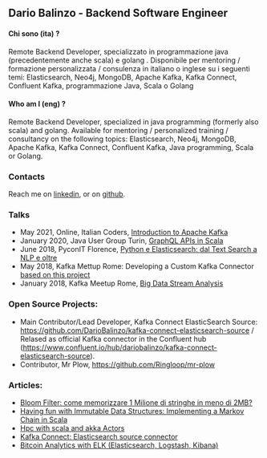 ## Dario Balinzo - Backend Software Engineer

#### Chi sono (ita) ?
Remote Backend Developer, specializzato in programmazione java (precedentemente anche  scala) e golang . Disponibile per mentoring / formazione personalizzata / consulenza in italiano o inglese su i seguenti temi: Elasticsearch, Neo4j, MongoDB, Apache Kafka, Kafka Connect, Confluent Kafka, programmazione Java, Scala o Golang

#### Who am I (eng) ?
Remote Backend Developer, specialized in java programming (formerly also scala) and golang. Available for mentoring / personalized training / consultancy on the following topics: Elasticsearch, Neo4j, MongoDB, Apache Kafka, Kafka Connect, Confluent Kafka, Java programming, Scala or Golang.


### Contacts

Reach me on [linkedin](https://www.linkedin.com/in/dario-balinzo/), 
or on [github](https://github.com/DarioBalinzo).

### Talks
- May 2021, Online, Italian Coders, [Introduction to Apache Kafka](https://www.youtube.com/watch?v=Qpqdu378r0s)
- January 2020, Java User Group Turin, [GraphQL APIs in Scala](https://jugtorino.org/2020/01/29/meeting-gennaio-2020.html) 
- June 2018, PyconIT Florence, [Python e Elasticsearch: dal Text Search a NLP e oltre](https://www.youtube.com/watch?v=t39lnVSROpQ)
- May 2018, Kafka Mettup Rome: Developing a Custom Kafka Connector [based on this project](https://dariobalinzo.medium.com/kafka-connect-elasticsearch-source-connector-1a8c16a0e8eb)
- January 2018, Kafka Meetup Rome, [Big Data Stream Analysis](https://www.slideshare.net/Codemotion/stefano-pampaloni-big-data-streaming-analysis-without-code)

### Open Source Projects:

- Main Contributor/Lead Developer, Kafka Connect ElasticSearch Source: https://github.com/DarioBalinzo/kafka-connect-elasticsearch-source / Relased as official Kafka connector in the Confluent hub (https://www.confluent.io/hub/dariobalinzo/kafka-connect-elasticsearch-source).
- Contributor, Mr Plow, https://github.com/Ringloop/mr-plow

### Articles:
- [Bloom Filter: come memorizzare 1 Milione di stringhe in meno di 2MB?
](https://dariobalinzo.medium.com/bloom-filter-come-memorizzare-1-milione-di-stringhe-in-meno-di-2mb-c5116e5303c5)
- [Having fun with Immutable Data Structures: Implementing a Markov Chain in Scala](https://dariobalinzo.medium.com/having-fun-with-immutable-data-structures-implementing-a-markov-chain-in-scala-165a111e19f5)
- [Hpc with scala and akka Actors](https://dariobalinzo.medium.com/hpc-with-scala-and-akka-actors-38e43aa87634)
- [Kafka Connect: Elasticsearch source connector](https://dariobalinzo.medium.com/kafka-connect-elasticsearch-source-connector-1a8c16a0e8eb)
- [Bitcoin Analytics with ELK (Elasticsearch, Logstash, Kibana)](https://medium.com/bitcoin-analytics-with-elk-elasticsearch-logstash/bitcoin-analytics-with-elk-elasticsearch-logstash-kibana-f67db8d9654c)
